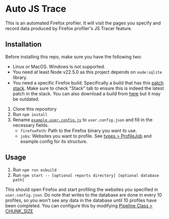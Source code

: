 # Auto JS Trace

This is an automated Firefox profiler. It will visit the pages you specify and record data produced by Firefox profiler's JS Tracer feature.

## Installation

Before installing this repo, make sure you have the following two:
- Linux or MacOS. Windows is not supported.
- You need at least Node v22.5.0 as this project depends on `node:sqlite` library.
- You need a specific Firefox build. Specifically a build that has this [patch stack](https://phabricator.services.mozilla.com/D229659). Make sure to check "Stack" tab to ensure this is indeed the latest patch in the stack. You can also download a build from [here](https://treeherder.mozilla.org/jobs?repo=try&resultStatus=success%2Crunnable&revision=4f2e8611907acc8d4c44c1d1054365441011b5d0&searchStr=build) but it may be outdated.

1. Clone this repository
1. Run `npm install`
1. Rename [`example.user.config.js`](example.user.config.js) to `user.config.json` and fill in the necessary fields.
    - `firefoxPath`: Path to the Firefox binary you want to use.
    - `jobs`: Websites you want to profile. See [types > ProfileJob](src/types.d.ts) and example config for its structure.

## Usage

1. Run `npm run esbuild`
1. Run `npm start -- [optional reports directory] [optional database path]`

This should open Firefox and start profiling the websites you specified in `user.config.json`. Do note that writes to the database are done in every 10 profiles, so you won't see any data in the database until 10 profiles have been completed. You can configure this by modifying [Pipeline Class > CHUNK_SIZE](src/pipeline.ts)

